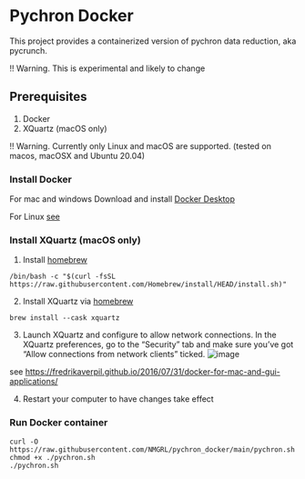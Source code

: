 # Pychron Docker

This project provides a containerized version of pychron data reduction, aka pycrunch.  

!! Warning. This is experimental and likely to change

## Prerequisites
1. Docker  
2. XQuartz  (macOS only)

!! Warning. Currently only Linux and macOS are supported. (tested on macos, macOSX and Ubuntu 20.04)

### Install Docker
For mac and windows Download and install [Docker Desktop](https://www.docker.com/products/docker-desktop)

For Linux [see](https://docs.docker.com/engine/install/ubuntu/)

### Install XQuartz (macOS only)
1. Install [homebrew](https://brew.sh/)

```shell
/bin/bash -c "$(curl -fsSL https://raw.githubusercontent.com/Homebrew/install/HEAD/install.sh)"
```
2. Install XQuartz via [homebrew](https://formulae.brew.sh/cask/xquartz)

```shell
brew install --cask xquartz
```
3. Launch XQuartz and configure to allow network connections.  In the XQuartz preferences, go to the “Security” tab and make sure you’ve got “Allow connections from network clients” ticked. 
![image](https://user-images.githubusercontent.com/2035568/123883120-9272e800-d905-11eb-97a3-33bdf59cb23f.png)

see https://fredrikaverpil.github.io/2016/07/31/docker-for-mac-and-gui-applications/

4. Restart your computer to have changes take effect


### Run Docker container
```shell
curl -O https://raw.githubusercontent.com/NMGRL/pychron_docker/main/pychron.sh
chmod +x ./pychron.sh
./pychron.sh
```
